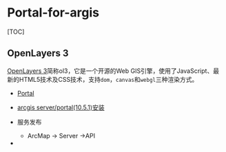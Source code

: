 # Portal-for-argis

[TOC]

## OpenLayers 3 

[OpenLayers 3](http://weilin.me/ol3-primer/ch01/index.html)简称ol3，它是一个开源的Web GIS引擎，使用了JavaScript、最新的HTML5技术及CSS技术，支持`dom`，`canvas`和`webgl`三种渲染方式。 

- [Portal](https://enterprise.arcgis.com/zh-cn/portal/latest/use/what-is-portal-for-arcgis-.htm)

- [arcgis server/portal(10.5.1)安装]( https://www.jianshu.com/p/fadc96bcd44a )

- 服务发布
  - ArcMap -> Server ->API
- 

